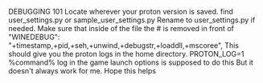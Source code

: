 DEBUGGING 101
Locate wherever your proton version is saved. 
find user_settings.py or sample_user_settings.py Rename to user_settings.py if needed.
Make sure that inside of the file the # is removed in front of 
"WINEDEBUG": "+timestamp,+pid,+seh,+unwind,+debugstr,+loaddll,+mscoree", 
This should give you the proton logs in the home directory.
PROTON_LOG=1 %command% log in the game launch options is supposed to do this
But it doesn't always work for me. Hope this helps
